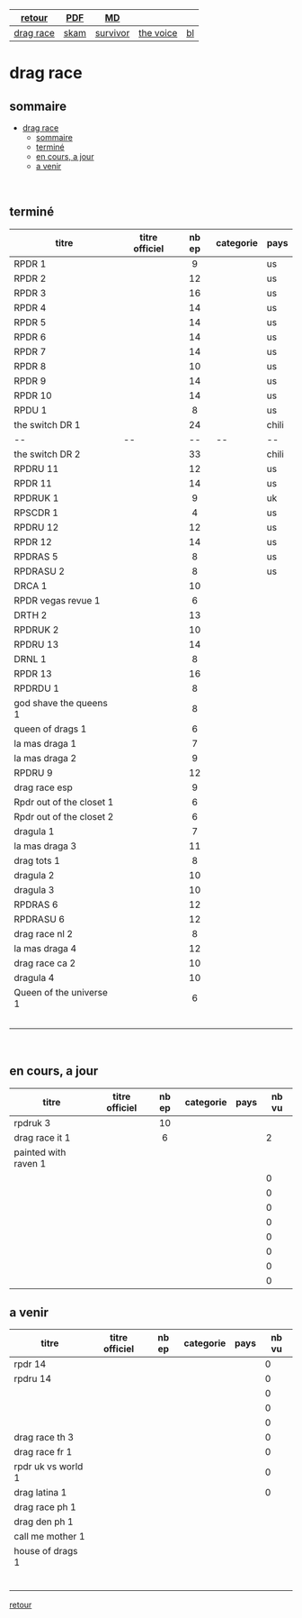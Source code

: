 
|[retour](./../index.html)|[PDF](./dragrace.pdf)|[MD](./dragrace.md)|||
| --- | --- | :---: | --- | --- |
|[drag race](./dragrace.html)|[skam](./skam.html)|[survivor](./survivor.html)|[the voice](./thevoice.html)|[bl](./../bl/bl.html)|

# drag race

## sommaire
- [drag race](#drag-race)
  - [sommaire](#sommaire)
  - [terminé](#terminé)
  - [en cours, a jour](#en-cours-a-jour)
  - [a venir](#a-venir)

<div style="page-break-after: always; visibility: hidden"> 
\pagebreak 
</div>

## terminé
 
|titre|titre officiel|nb ep|categorie|pays|
| --- | --- | :---: | --- | --- |
|RPDR 1||9||us|
|RPDR 2||12||us|
|RPDR 3||16||us|
|RPDR 4||14||us|
|RPDR 5||14||us|
|RPDR 6||14||us|
|RPDR 7||14||us|
|RPDR 8||10||us|
|RPDR 9||14||us|
|RPDR 10||14||us|
|RPDU 1||8||us|
|the switch DR 1||24||chili|
|--|--|--|--|--|
|the switch DR 2||33||chili|
|RPDRU 11||12||us|
|RPDR 11||14||us|
|RPDRUK 1||9||uk|
|RPSCDR 1||4||us|
|RPDRU 12||12||us|
|RPDR 12||14||us|
|RPDRAS 5||8||us|
|RPDRASU 2||8||us|
|DRCA 1||10|||<!--  -->
|RPDR vegas revue 1||6|||
|DRTH 2||13|||<!--  -->
|RPDRUK 2||10|||<!--  -->
|RPDRU 13||14|||<!--  -->
|DRNL 1||8|||<!--  -->
|RPDR 13||16|||<!--  -->
|RPDRDU 1||8|||<!-- 22/5 -->
|god shave the queens 1||8|||<!--  -->
|queen of drags 1||6|||<!--  -->
|la mas draga 1||7|||<!--  -->
|la mas draga 2||9|||<!--  -->
|RPDRU 9||12|||<!--  -->
|drag race esp||9|||<!--  -->
|Rpdr out of the closet 1||6|||<!--  -->
|Rpdr out of the closet 2||6|||<!--  -->
|dragula 1||7|||<!--  -->
|la mas draga 3||11|||<!--  -->
|drag tots 1||8|||<!--  -->
|dragula 2||10|||<!--  -->
|dragula 3||10|||<!--  -->
|RPDRAS 6||12|||<!-- 22/5 -->
|RPDRASU 6||12|||<!-- 22/5 -->
|drag race nl 2||8|||<!--  -->
|la mas draga 4||12|||<!--  -->
|drag race ca 2||10|||<!--  -->
|dragula 4||10|||<!--  -->
|Queen of the universe 1||6|||<!--  -->
||||||<!--  -->
||||||<!--  -->
||||||<!--  -->
||||||<!--  -->
||||||<!--  -->


<div style="page-break-after: always; visibility: hidden"> 
\pagebreak 
</div>

## en cours, a jour
 
|titre|titre officiel|nb ep|categorie|pays|nb vu|
| --- | --- | :---: | --- | --- | --- |
|rpdruk 3||10||||<!--  -->
|drag race it 1||6|||2|<!--  -->
|painted with raven 1|||||<!--  -->
||||||0|<!--  -->
||||||0|<!--  -->
||||||0|<!--  -->
||||||0|<!--  -->
||||||0|<!--  -->
||||||0|<!--  -->
||||||0|<!--  -->
||||||0|<!--  -->


## a venir
 
|titre|titre officiel|nb ep|categorie|pays|nb vu|
| --- | --- | :---: | --- | --- | --- |
|rpdr 14|||||0|<!--  -->
|rpdru 14|||||0|<!--  -->
||||||0|<!--  -->
||||||0|<!--  -->
||||||0|<!--  -->
|drag race th 3|||||0|<!--  -->
|drag race fr 1|||||0|<!--  -->
|rpdr uk vs world 1|||||0|<!--  -->
|drag latina 1|||||0|<!--  -->
|drag race ph 1||||||<!--  -->
|drag den ph 1||||||<!--  -->
|call me mother 1||||||<!--  -->
|house of drags 1||||||<!--  -->
|||||||<!--  -->
|||||||<!--  -->
|||||||<!--  -->
|||||||<!--  -->
|||||||<!--  -->
|||||||<!--  -->

[retour](./../index.html)
